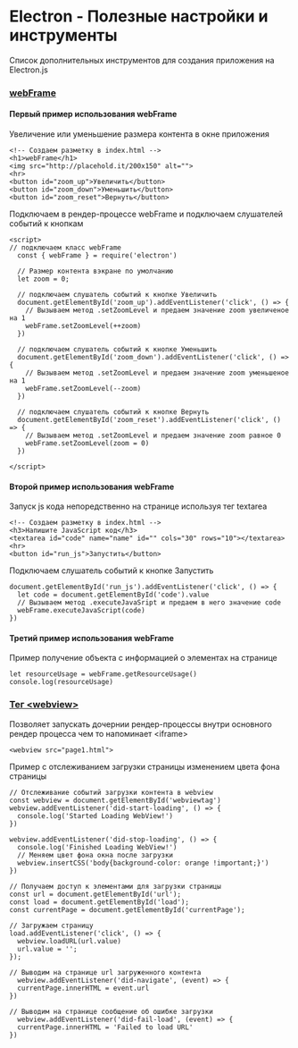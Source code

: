 # Electron - Полезные настройки и инструменты
Список дополнительных инструментов для создания приложения на Electron.js

### [webFrame]
#### Первый пример использования webFrame  
Увеличение или уменьшение размера контента в окне приложения
```
<!-- Создаем разметку в index.html -->
<h1>webFrame</h1>
<img src="http://placehold.it/200x150" alt="">
<hr>
<button id="zoom_up">Увеличить</button>
<button id="zoom_down">Уменьшить</button>
<button id="zoom_reset">Вернуть</button>
```
Подключаем в рендер-процессе webFrame и подключаем слушателей событий к кнопкам
```
<script>
// подключаем класс webFrame
  const { webFrame } = require('electron')

  // Размер контента вэкране по умолчанию
  let zoom = 0;

  // подключаем слушатель событий к кнопке Увеличить
  document.getElementById('zoom_up').addEventListener('click', () => {
    // Вызываем метод .setZoomLevel и предаем значение zoom увеличеное на 1
    webFrame.setZoomLevel(++zoom)
  })

  // подключаем слушатель событий к кнопке Уменьшить
  document.getElementById('zoom_down').addEventListener('click', () => {
    // Вызываем метод .setZoomLevel и предаем значение zoom уменьшеное на 1
    webFrame.setZoomLevel(--zoom)
  })

  // подключаем слушатель событий к кнопке Вернуть
  document.getElementById('zoom_reset').addEventListener('click', () => {
    // Вызываем метод .setZoomLevel и предаем значение zoom равное 0
    webFrame.setZoomLevel(zoom = 0)
  })

</script>
```
#### Второй пример использования webFrame  
Запуск js кода непоредственно на странице используя тег textarea
```
<!-- Создаем разметку в index.html -->
<h3>Напишите JavaScript код</h3>
<textarea id="code" name="name" id="" cols="30" rows="10"></textarea>
<hr>
<button id="run_js">Запустить</button>
```
Подключаем слушатель событий к кнопке Запустить
```
document.getElementById('run_js').addEventListener('click', () => {
  let code = document.getElementById('code').value
  // Вызываем метод .executeJavaSript и предаем в него значение code
  webFrame.executeJavaScript(code)
})
```
#### Третий пример использования webFrame
Пример получение объекта с информацией о элементах на странице
```
let resourceUsage = webFrame.getResourceUsage()
console.log(resourceUsage)
```

### [Тег \<webview\>]
Позволяет запускать дочернии рендер-процессы внутри основного рендер процесса
чем то напоминает \<iframe\> 
```
<webview src="page1.html">
```
Пример с отслеживанием загрузки страницы изменением цвета фона страницы
```
// Отслеживание событий загрузки контента в webview
const webview = document.getElementById('webviewtag')
webview.addEventListener('did-start-loading', () => {
  console.log('Started Loading WebView!')
})

webview.addEventListener('did-stop-loading', () => {
  console.log('Finished Loading WebView!')
  // Меняем цвет фона окна после загрузки
  webview.insertCSS('body{background-color: orange !important;}')
})

// Получаем доступ к элементами для загрузки страницы
const url = document.getElementById('url');
const load = document.getElementById('load');
const currentPage = document.getElementById('currentPage');

// Загружаем страницу
load.addEventListener('click', () => {
  webview.loadURL(url.value)
  url.value = '';
});

// Выводим на странице url загруженного контента
  webview.addEventListener('did-navigate', (event) => {
  currentPage.innerHTML = event.url
})

// Выводим на странице сообщение об ошибке загрузки
  webview.addEventListener('did-fail-load', (event) => {
  currentPage.innerHTML = 'Failed to load URL'
})
```

[webFrame]:https://electronjs.org/docs/api/web-frame
[Тег \<webview\>]: https://www.npmjs.com/package/windows-build-tools

